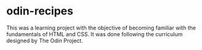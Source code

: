 # odin-recipes

This was a learning project with the objective of becoming familiar with the fundamentals of HTML and CSS. It was done following the curriculum designed by The Odin Project.
